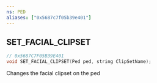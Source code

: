 ```yaml
---
ns: PED
aliases: ["0x5687c7f05b39e401"]
---
```

## SET_FACIAL_CLIPSET

```c
// 0x5687C7F05B39E401
void SET_FACIAL_CLIPSET(Ped ped, string ClipSetName);
```

Changes the facial clipset on the ped

